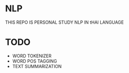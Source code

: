 # NLP
THIS REPO IS PERSONAL STUDY NLP IN tHAI LANGUAGE

# TODO
- WORD TOKENIZER
- WORD POS TAGGING
- TEXT SUMMARIZATION
